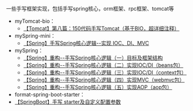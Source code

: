 一些手写框架实现，包括手写spring核心，orm框架、rpc框架、tomcat等

* myTomcat-bio：
  * [【Tomcat】第八篇：150代码手写Tomcat（基于BIO，超详细注释）](https://blog.csdn.net/weixin_43935927/article/details/108743213)
* mySpring-mini：
  * [【Spring】手写Spring核心逻辑--实现 IOC、DI、MVC](https://blog.csdn.net/weixin_43935927/article/details/110436730)
* mySpring：
  * [【Spring】重构--手写Spring核心逻辑（一）目标及框架结构](https://blog.csdn.net/weixin_43935927/article/details/110672351)
  * [【Spring】重构--手写Spring核心逻辑（二）实现IOC/DI（beans包）](https://blog.csdn.net/weixin_43935927/article/details/110709549)
  * [【Spring】重构--手写Spring核心逻辑（三）实现IOC/DI（context包）](https://blog.csdn.net/weixin_43935927/article/details/110728554)
  * [【Spring】重构--手写Spring核心逻辑（四）实现MVC（webmvc包）](https://blog.csdn.net/weixin_43935927/article/details/110730454)
  * [【Spring】重构--手写Spring核心逻辑（五）实现AOP（aop包）](https://blog.csdn.net/weixin_43935927/article/details/110730449)
 * format-spring-boot-starter：
  * [【SpringBoot】手写 starter及自定义配置参数](https://blog.csdn.net/weixin_43935927/article/details/111027467)
